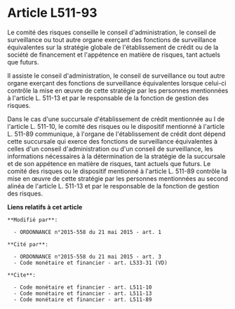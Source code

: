 # Article L511-93

Le comité des risques conseille le conseil d'administration, le conseil de surveillance ou tout autre organe exerçant des
fonctions de surveillance équivalentes sur la stratégie globale de l'établissement de crédit ou de la société de financement
et l'appétence en matière de risques, tant actuels que futurs. 

Il assiste le conseil d'administration, le conseil de surveillance ou tout autre organe exerçant des fonctions de
surveillance équivalentes lorsque celui-ci contrôle la mise en œuvre de cette stratégie par les personnes mentionnées à
l'article L. 511-13 et par le responsable de la fonction de gestion des risques. 

Dans le cas d'une succursale d'établissement de crédit mentionnée au I de l'article L. 511-10, le comité des risques ou le
dispositif mentionné à l'article L. 511-89 communique, à l'organe de l'établissement de crédit dont dépend cette succursale
qui exerce des fonctions de surveillance équivalentes à celles d'un conseil d'administration ou d'un conseil de surveillance,
les informations nécessaires à la détermination de la stratégie de la succursale et de son appétence en matière de risques,
tant actuels que futurs. Le comité des risques ou le dispositif mentionné à l'article L. 511-89 contrôle la mise en œuvre de
cette stratégie par les personnes mentionnées au second alinéa de l'article L. 511-13 et par le responsable de la fonction de
gestion des risques.

**Liens relatifs à cet article**

	**Modifié par**:

	  - ORDONNANCE n°2015-558 du 21 mai 2015 - art. 1

	**Cité par**:

	  - ORDONNANCE n°2015-558 du 21 mai 2015 - art. 3
	  - Code monétaire et financier - art. L533-31 (VD)

	**Cite**:

	  - Code monétaire et financier - art. L511-10
	  - Code monétaire et financier - art. L511-13
	  - Code monétaire et financier - art. L511-89
